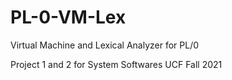 # PL-0-VM-Lex
Virtual Machine and Lexical Analyzer for PL/0

Project 1 and 2 for System Softwares UCF Fall 2021
